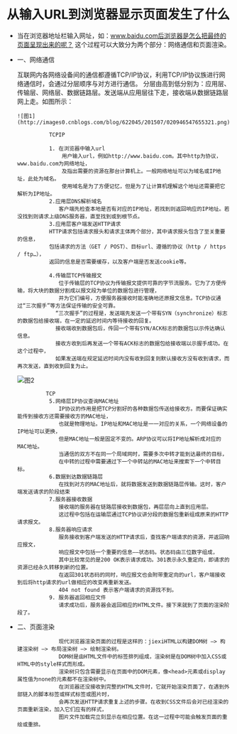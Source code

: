 # 从输入URL到浏览器显示页面发生了什么 #

- 当在浏览器地址栏输入网址，如：www.baidu.com后浏览器是怎么把最终的页面呈现出来的呢？
这个过程可以大致分为两个部分：网络通信和页面渲染。

- 一、网络通信

    互联网内各网络设备间的通信都遵循TCP/IP协议，利用TCP/IP协议族进行网络通信时，会通过分层顺序与对方进行通信。
    分层由高到低分别为：应用层、传输层、网络层、数据链路层。发送端从应用层往下走，接收端从数据链路层网上走。如图所示：
    
      ![图1](http://images0.cnblogs.com/blog/622045/201507/020946547655321.png)

                TCPIP

                1. 在浏览器中输入url
                    用户输入url，例如http://www.baidu.com。其中http为协议，www.baidu.com为网络地址，
                    及指出需要的资源在那台计算机上。一般网络地址可以为域名或IP地址，此处为域名。
                    使用域名是为了方便记忆，但是为了让计算机理解这个地址还需要把它解析为IP地址。
                2.应用层DNS解析域名
                   客户端先检查本地是否有对应的IP地址，若找到则返回响应的IP地址。若没找到则请求上级DNS服务器，直至找到或到根节点。
                3.应用层客户端发送HTTP请求
                HTTP请求包括请求报头和请求主体两个部分，其中请求报头包含了至关重要的信息，
                包括请求的方法（GET / POST）、目标url、遵循的协议（http / https / ftp…），
                返回的信息是否需要缓存，以及客户端是否发送cookie等。
                
                4.传输层TCP传输报文
                   位于传输层的TCP协议为传输报文提供可靠的字节流服务。它为了方便传输，将大块的数据分割成以报文段为单位的数据包进行管理，
                   并为它们编号，方便服务器接收时能准确地还原报文信息。TCP协议通过“三次握手”等方法保证传输的安全可靠。
                  “三次握手”的过程是，发送端先发送一个带有SYN（synchronize）标志的数据包给接收端，在一定的延迟时间内等待接收的回复。
                  接收端收到数据包后，传回一个带有SYN/ACK标志的数据包以示传达确认信息。
                  接收方收到后再发送一个带有ACK标志的数据包给接收端以示握手成功。在这个过程中，
                  如果发送端在规定延迟时间内没有收到回复则默认接收方没有收到请求，而再次发送，直到收到回复为止。
                  
  ![图2](http://images0.cnblogs.com/blog/622045/201507/020946557039933.png)
               
               TCP 
                5.网络层IP协议查询MAC地址
                   IP协议的作用是把TCP分割好的各种数据包传送给接收方。而要保证确实能传到接收方还需要接收方的MAC地址，
                   也就是物理地址。IP地址和MAC地址是一一对应的关系，一个网络设备的IP地址可以更换，
                   但是MAC地址一般是固定不变的。ARP协议可以将IP地址解析成对应的MAC地址。
                   当通信的双方不在同一个局域网时，需要多次中转才能到达最终的目标，
                   在中转的过程中需要通过下一个中转站的MAC地址来搜索下一个中转目标。
                6.数据到达数据链路层
                   在找到对方的MAC地址后，就将数据发送到数据链路层传输。这时，客户端发送请求的阶段结束
                7.服务器接收数据
                   接收端的服务器在链路层接收到数据包，再层层向上直到应用层。
                   这过程中包括在运输层通过TCP协议讲分段的数据包重新组成原来的HTTP请求报文。
                8.服务器响应请求
                   服务接收到客户端发送的HTTP请求后，查找客户端请求的资源，并返回响应报文，
                   响应报文中包括一个重要的信息——状态码。状态码由三位数字组成，
                   其中比较常见的是200 OK表示请求成功。301表示永久重定向，即请求的资源已经永久转移到新的位置。
                   在返回301状态码的同时，响应报文也会附带重定向的url，客户端接收到后将http请求的url做相应的改变再重新发送。
                   404 not found 表示客户端请求的资源找不到。
                9. 服务器返回相应文件
                   请求成功后，服务器会返回相应的HTML文件。接下来就到了页面的渲染阶段了。

- 二、页面渲染

                   现代浏览器渲染页面的过程是这样的：jiexiHTML以构建DOM树 –> 构建渲染树 –> 布局渲染树 –> 绘制渲染树。
                   DOM树是由HTML文件中的标签排列组成，渲染树是在DOM树中加入CSS或HTML中的style样式而形成。
                   渲染树只包含需要显示在页面中的DOM元素，像<head>元素或display属性值为none的元素都不在渲染树中。
                   在浏览器还没接收到完整的HTML文件时，它就开始渲染页面了，在遇到外部链入的脚本标签或样式标签或图片时，
                   会再次发送HTTP请求重复上述的步骤。在收到CSS文件后会对已经渲染的页面重新渲染，加入它们应有的样式，
                   图片文件加载完立刻显示在相应位置。在这一过程中可能会触发页面的重绘或重排。
